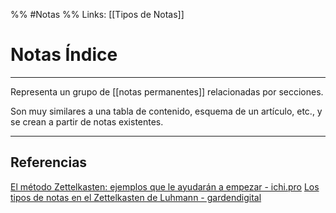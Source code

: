 %% #Notas %%
Links: [[Tipos de Notas]]

# Notas Índice
---

Representa un grupo de [[notas permanentes]] relacionadas por secciones.

Son muy similares a una tabla de contenido, esquema de un artículo, etc., y se crean a partir de notas existentes.

---

## Referencias
[El método Zettelkasten: ejemplos que le ayudarán a empezar - ichi.pro](https://ichi.pro/es/el-metodo-zettelkasten-ejemplos-que-le-ayudaran-a-empezar-157824025533158)
[Los tipos de notas en el Zettelkasten de Luhmann - gardendigital](https://gardendigital.blogspot.com/2021/01/los-tipos-de-notas-en-zettelkasten.html)